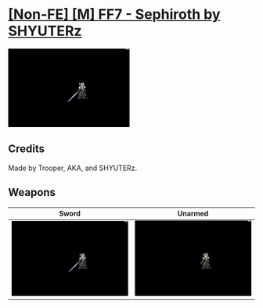 # [\[Non-FE\] \[M\] FF7 - Sephiroth by SHYUTERz](./)

<img src="./1.%20Sword/Sword_000.png" alt="[Non-FE] [M] FF7 - Sephiroth by SHYUTERz standing" />

## Credits

Made by Trooper, AKA, and SHYUTERz.

## Weapons


|Sword |Unarmed |
|  :---: | :---: |
| <img alt="Sword animation" src="./1.%20Sword/Sword.gif" /> | <img alt="Unarmed animation" src="./8.%20Unarmed/Unarmed.gif" /> |
